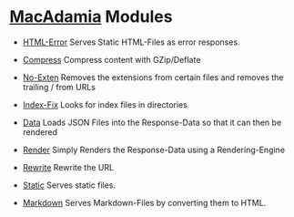 # [MacAdamia](../) Modules

 * [HTML-Error](htmlerror.md)
   Serves Static HTML-Files as error responses.

 * [Compress](compress.md)
   Compress content with GZip/Deflate

 * [No-Exten](noexten.md)
   Removes the extensions from certain files and removes the trailing / from URLs

 * [Index-Fix](indexfix.md)
   Looks for index files in directories

 * [Data](data.md)
   Loads JSON Files into the Response-Data so that it can then be rendered

 * [Render](render.md)
   Simply Renders the Response-Data using a Rendering-Engine

 * [Rewrite](rewrite.md)
   Rewrite the URL

 * [Static](static.md)
   Serves static files.

 * [Markdown](markdown.md)
   Serves Markdown-Files by converting them to HTML.
